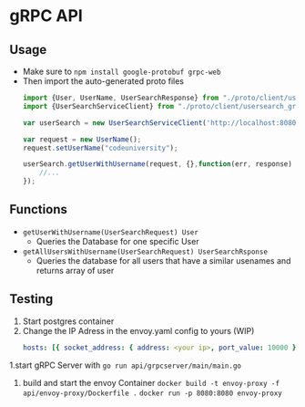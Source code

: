 # gRPC API

## Usage
- Make sure to `npm install google-protobuf grpc-web`
- Then import the auto-generated proto files
    ```javascript
    import {User, UserName, UserSearchResponse} from "./proto/client/usersearch_pb.js";
    import {UserSearchServiceClient} from "./proto/client/usersearch_grpc_web_pb.js";

    var userSearch = new UserSearchServiceClient('http://localhost:8080');

    var request = new UserName();
    request.setUserName("codeuniversity");
    
    userSearch.getUserWithUsername(request, {},function(err, response) {
        //...
    });
    ```
## Functions
- `getUserWithUsername(UserSearchRequest) User`
    - Queries the Database for one specific User
- `getAllUsersWithUsername(UserSearchRequest) UserSearchRsponse`
    - Queries the database for all users that have a similar usenames and returns array of user


## Testing

1. Start postgres container
1. Change the IP Adress in the envoy.yaml config to yours (WIP)
    ```yaml
    hosts: [{ socket_address: { address: <your ip>, port_value: 10000 }}]
    ```
1.start gRPC Server with `go run api/grpcserver/main/main.go`
1. build and start the envoy Container
    `docker build -t envoy-proxy -f api/envoy-proxy/Dockerfile .`
    `docker run -p 8080:8080 envoy-proxy`


